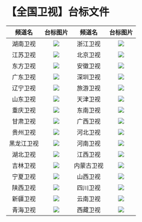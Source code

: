 # 【全国卫视】台标文件
|频道名|台标图片|频道名|台标图片|
|:---:|:---:|:---:|:---:|
|湖南卫视|<img src="https://raw.githubusercontent.com/atsushi444/iptv/main/logo/st/Hunan.png">|浙江卫视|<img src="https://raw.githubusercontent.com/atsushi444/iptv/main/logo/st/Zhejiang.png">|
|江苏卫视|<img src="https://raw.githubusercontent.com/atsushi444/iptv/main/logo/st/Jiangsu.png">|北京卫视|<img src="https://raw.githubusercontent.com/atsushi444/iptv/main/logo/st/Beijing.png">|
|东方卫视|<img src="https://raw.githubusercontent.com/atsushi444/iptv/main/logo/st/Dongfang.png">|安徽卫视|<img src="https://raw.githubusercontent.com/atsushi444/iptv/main/logo/st/Anhui.png">|
|广东卫视|<img src="https://raw.githubusercontent.com/atsushi444/iptv/main/logo/st/Guangdong.png">|深圳卫视|<img src="https://raw.githubusercontent.com/atsushi444/iptv/main/logo/st/Shenzhen.png">|
|辽宁卫视|<img src="https://raw.githubusercontent.com/atsushi444/iptv/main/logo/st/Liaoning.png">|旅游卫视|<img src="https://raw.githubusercontent.com/atsushi444/iptv/main/logo/st/Hainan.png">|
|山东卫视|<img src="https://raw.githubusercontent.com/atsushi444/iptv/main/logo/st/Shandong.png">|天津卫视|<img src="https://raw.githubusercontent.com/atsushi444/iptv/main/logo/st/Tianjin.png">|
|重庆卫视|<img src="https://raw.githubusercontent.com/atsushi444/iptv/main/logo/st/Chongqing.png">|东南卫视|<img src="https://raw.githubusercontent.com/atsushi444/iptv/main/logo/st/Dongnan.png">|
|甘肃卫视|<img src="https://raw.githubusercontent.com/atsushi444/iptv/main/logo/st/Gansu.png">|广西卫视|<img src="https://raw.githubusercontent.com/atsushi444/iptv/main/logo/st/Guangxi.png">|
|贵州卫视|<img src="https://raw.githubusercontent.com/atsushi444/iptv/main/logo/st/Guizhou.png">|河北卫视|<img src="https://raw.githubusercontent.com/atsushi444/iptv/main/logo/st/Hebei.png">|
|黑龙江卫视|<img src="https://raw.githubusercontent.com/atsushi444/iptv/main/logo/st/Heilongjiang.png">|河南卫视|<img src="https://raw.githubusercontent.com/atsushi444/iptv/main/logo/st/Henan.png">|
|湖北卫视|<img src="https://raw.githubusercontent.com/atsushi444/iptv/main/logo/st/Hubei.png">|江西卫视|<img src="https://raw.githubusercontent.com/atsushi444/iptv/main/logo/st/Jiangxi.png">|
|吉林卫视|<img src="https://raw.githubusercontent.com/atsushi444/iptv/main/logo/st/Jilin.png">|内蒙古卫视|<img src="https://raw.githubusercontent.com/atsushi444/iptv/main/logo/st/Neimeng.png">|
|宁夏卫视|<img src="https://raw.githubusercontent.com/atsushi444/iptv/main/logo/st/Ningxia.png">|山西卫视|<img src="https://raw.githubusercontent.com/atsushi444/iptv/main/logo/st/Shanxi_.png">|
|陕西卫视|<img src="https://raw.githubusercontent.com/atsushi444/iptv/main/logo/st/Shanxi.png">|四川卫视|<img src="https://raw.githubusercontent.com/atsushi444/iptv/main/logo/st/Sichuan.png">|
|新疆卫视|<img src="https://raw.githubusercontent.com/atsushi444/iptv/main/logo/st/Xinjiang.png">|云南卫视|<img src="https://raw.githubusercontent.com/atsushi444/iptv/main/logo/st/Yunnan.png">|
|青海卫视|<img src="https://raw.githubusercontent.com/atsushi444/iptv/main/logo/st/Qinghai.png">|西藏卫视|<img src="https://raw.githubusercontent.com/atsushi444/iptv/main/logo/st/Xizang.png">|
